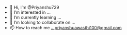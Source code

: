 - 👋 Hi, I’m @Priyanshu729
- 👀 I’m interested in ...
- 🌱 I’m currently learning ...
- 💞️ I’m looking to collaborate on ...
- 📫 How to reach me ...priyanshuawasthi100@gmail.com


<!---
Priyanshu729/Priyanshu729 is a ✨ special ✨ repository because its `README.md` (this file) appears on your GitHub profile.
You can click the Preview link to take a look at your changes.
--->
